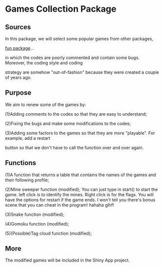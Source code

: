 
# Games Collection Package

## Sources

In this package, we will select some popular games from other packages,

[fun package](https://github.com/yihui/fun)...

in which the codes are poorly commented and contain some bugs. Moreover, the coding style and coding

strategy are somehow "out-of-fashion" because they were created a couple of years ago.

## Purpose

We aim to renew some of the games by:

(1)Adding comments to the codes so that they are easy to understand;

(2)Fixing the bugs and make some modifications to the codes;

(3)Adding some factors to the games so that they are more "playable". For example, add a restart 

button so that we don't have to call the function over and over again.

## Functions

(1)A function that returns a table that contains the names of the games and their following profile;

(2)Mine sweeper function (modified); You can just type in start() to start the game. left click is to identify the mines. Right click is for the flags. You will have the options for restart if the game ends. I won't tell you there's bonus scene that you can cheat in the program! hahaha glhf!

(3)Snake function (modified);

(4)Gomoku function (modified);

(5)(Possible)Tag cloud function (modified);

## More

The modified games will be included in the Shiny App project.




